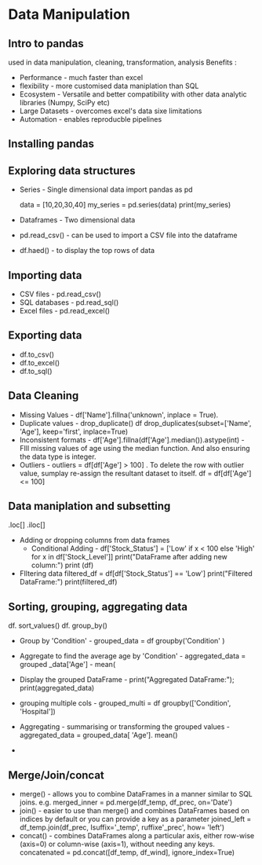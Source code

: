 # Data Manipulation

## Intro to pandas
used in data manipulation, cleaning, transformation, analysis
Benefits :
- Performance - much faster than excel
- flexibility - more customised data maniplation than SQL
- Ecosystem - Versatile and better compatibility with other data analytic libraries (Numpy, SciPy etc)
- Large Datasets - overcomes excel's data sixe limitations
- Automation - enables reproducble pipelines

## Installing pandas
## Exploring data structures

- Series - Single dimensional data
import pandas as pd

  data = [10,20,30,40]
  my_series = pd.series(data)
  print(my_series)

- Dataframes - Two dimensional data
- pd.read_csv() - can be used to import a CSV file into the dataframe
- df.haed() - to display the top rows of data

## Importing data
 - CSV files - pd.read_csv()
 - SQL databases - pd.read_sql() 
 - Excel files - pd.read_excel()
## Exporting data
- df.to_csv()
- df.to_excel()
- df.to_sql()

## Data Cleaning
 - Missing Values - df['Name'].fillna('unknown', inplace = True). 
 - Duplicate values - drop_duplicate()
df drop_duplicates(subset=['Name', 'Age'], keep='first', inplace=True)
 - Inconsistent formats - df['Age'].fillna(df['Age'].median()).astype(int) - FIll missing values of age using the median function. And also ensuring the data type is integer.
 - Outliers - outliers = df[df['Age'] > 100] . To delete the row with outlier value, sumplay re-assign the resultant dataset to itself.
   df = df[df['Age'] <= 100]

## Data maniplation and subsetting
.loc[]
.iloc[]

- Adding or dropping columns from data frames
    - Conditional Adding - 
df['Stock_Status'] = ['Low' if x < 100 else 'High' for x in df['Stock_Level']]
print("DataFrame after adding new column:")
print (df)
- FIltering data
  filtered_df = df[df['Stock_Status'] == 'Low']
print("Filtered DataFrame:")
print(filtered_df)

## Sorting, grouping, aggregating data
df. sort_values()
df. group_by()
- Group by 'Condition' - grouped_data = df groupby('Condition' )
- Aggregate to find the average age by 'Condition' - aggregated_data = grouped _data['Age'] - mean(
- Display the grouped  DataFrame - print("Aggregated DataFrame:"); print(aggregated_data)
- grouping multiple cols - grouped_multi = df groupby(['Condition', 'Hospital'])

- Aggregating - summarising or transforming the grouped values - aggregated_data = grouped_data[ 'Age']. mean()
- 
  
## Merge/Join/concat
- merge() - allows you to combine DataFrames in a manner similar to SQL joins. e.g. merged_inner = pd.merge(df_temp, df_prec, on='Date')
- join() - easier to use than merge() and combines DataFrames based on indices by default or you can provide a key as a parameter
joined_left = df_temp.join(df_prec, Isuffix='_temp', ruffixe'_prec', how= 'left')
- concat() - combines DataFrames along a particular axis, either row-wise (axis=0) or column-wise (axis=1), without needing any keys.
  concatenated = pd.concat([df_temp, df_wind], ignore_index=True)
  
